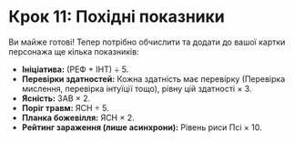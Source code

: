 # Крок 11: Похідні показники

Ви майже готові! Тепер потрібно обчислити та додати до вашої картки персонажа ще кілька показників:

- **Ініціатива:** (РЕФ + ІНТ) ÷ 5.
- **Перевірки здатностей:** Кожна здатність має перевірку (Перевірка мислення, перевірка інтуїції тощо), рівну цій здатності × 3.
- **Ясність:** ЗАВ × 2.
- **Поріг травм:** ЯСН ÷ 5.
- **Планка божевілля:** ЯСН × 2.
- **Рейтинг зараження (лише асинхрони):** Рівень риси Псі × 10.
